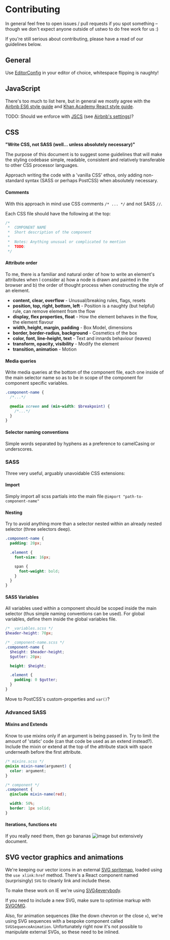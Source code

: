 # Contributing

In general feel free to open issues / pull requests if you spot something – though we don't expect anyone outside of ustwo to do free work for us :)

If you're still serious about contributing, please have a read of our guidelines below.

## General

Use [EditorConfig](http://editorconfig.org/) in your editor of choice, whitespace flipping is naughty!

## JavaScript

There's too much to list here, but in general we mostly agree with the [Airbnb ES6 style guide](https://github.com/airbnb/javascript) and [Khan Academy React style guide](https://github.com/Khan/style-guides/blob/master/style/react.md).

TODO: Should we enforce with [JSCS](http://jscs.info/) (see [Airbnb's settings](https://github.com/jscs-dev/node-jscs/blob/master/presets/airbnb.json))?

## CSS

**"Write CSS, not SASS (well... unless absolutely necessary)"**

The purpose of this document is to suggest some guidelines that will make the styling codebase simple, readable, consistent and relatively transferable to other CSS processor languages.

Approach writing the code with a 'vanilla CSS' ethos, only adding non-standard syntax (SASS or perhaps PostCSS) when absolutely necessary.

#### Comments

With this approach in mind use CSS comments `/* ... */` and not SASS `//`.

Each CSS file should have the following at the top:

```css
/*
 *  COMPONENT NAME
 *  Short description of the component
 *
 *  Notes: Anything unusual or complicated to mention
 *  TODO:
 */
```

#### Attribute order

To me, there is a familiar and natural order of how to write an element's attributes when I consider a) how a node is drawn and painted in the browser and b) the order of thought process when constructing the style of an element.

- **content, clear, overflow** - Unusual/breaking rules, flags, resets
- **position, top, right, bottom, left**  - Position is a naughty (but helpful) rule, can remove element from the flow
- **display, flex properties, float**  - How the element behaves in the flow, the element flavour
- **width, height, margin, padding** - Box Model, dimensions
- **border, border-radius, background** - Cosmetics of the box
- **color, font, line-height, text** - Text and innards behaviour (leaves)
- **transform, opacity, visibility** - Modify the element
- **transition, animation** - Motion

#### Media queries

Write media queries at the bottom of the component file, each one inside of the main selector name so as to be in scope of the component for component specific variables.

```scss
.component-name {
  /*...*/

  @media screen and (min-width: $breakpoint) {
    /*...*/
  }
}
```

#### Selector naming conventions

Simple words separated by hyphens as a preference to camelCasing or underscores.

### SASS

Three very useful, arguably unavoidable CSS extensions:

#### Import

Simply import all scss partials into the main file `@import "path-to-component-name"`

#### Nesting

Try to avoid anything more than a selector nested within an already nested selector (three selectors deep).

```scss
.component-name {
  padding: 20px;

  .element {
    font-size: 16px;

    span {
      font-weight: bold;
    }
  }
}
```

#### SASS Variables

All variables used within a component should be scoped inside the main selector (thus simple naming conventions can be used). For global variables, define them inside the global variables file.

```scss
/* _variables.scss */
$header-height: 70px;

/* _component-name.scss */
.component-name {
  $height: $header-height;
  $gutter: 20px;

  height: $height;

  .element {
    padding: 0 $gutter;
  }
}
```

Move to PostCSS's custom-properties and `var()`?

### Advanced SASS

#### Mixins and Extends

Know to use mixins only if an argument is being passed in. Try to limit the amount of 'static' code (can that code be used as an extend instead?). Include the mixin or extend at the top of the attribute stack with space underneath before the first attribute.

```scss
/* mixins.scss */
@mixin mixin-name(argument) {
  color: argument;
}

/* component */
.component {
  @include mixin-name(red);

  width: 50%;
  border: 1px solid;
}
```

#### Iterations, functions etc

If you really need them, then go bananas ![image](http://www.sherv.net/cm/emo/funny/2/banana.gif) but extensively document.

## SVG vector graphics and animations

We're keeping our vector icons in an external [SVG spritemap](./src/app/images/spritemap.svg), loaded using the `use xlink:href` method. There's a React component named (surprisingly) `SVG` to cleanly link and include these.

To make these work on IE we're using [SVG4everybody](https://github.com/jonathantneal/svg4everybody).

If you need to include a new SVG, make sure to optimise markup with [SVGOMG](https://jakearchibald.github.io/svgomg/).

Also, for animation sequences (like the down chevron or the close `x`), we're using SVG sequences with a bespoke component called `SVGSequenceAnimation`. Unfortunately right now it's not possible to manipulate external SVGs, so these need to be inlined.
